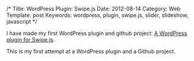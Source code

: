 /*
Title: WordPress Plugin: Swipe.js
Date: 2012-08-14
Category: Web
Template: post
Keywords: wordpress, plugin, swipe.js, slider, slideshow, javascript
*/

I have made my first WordPress plugin and github project: [A WordPress plugin for Swipe.js](https://github.com/james2doyle/Swipe.js-WordPress-Plugin "WordPress Plugin: SwipeJS").

This is my first attempt at a WordPress plugin and a Github project.

